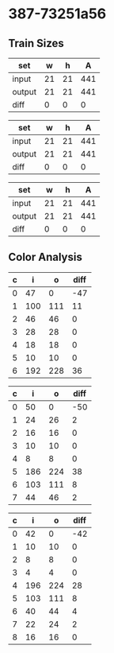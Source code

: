 # 387-73251a56
## Train Sizes

|set|w|h|A|
|---|---|---|---|
|input|21|21|441|
|output|21|21|441|
|diff|0|0|0|


|set|w|h|A|
|---|---|---|---|
|input|21|21|441|
|output|21|21|441|
|diff|0|0|0|


|set|w|h|A|
|---|---|---|---|
|input|21|21|441|
|output|21|21|441|
|diff|0|0|0|


## Color Analysis

|c|i|o|diff|
|---|---|---|---|
|0|47|0|-47|
|1|100|111|11|
|2|46|46|0|
|3|28|28|0|
|4|18|18|0|
|5|10|10|0|
|6|192|228|36|


|c|i|o|diff|
|---|---|---|---|
|0|50|0|-50|
|1|24|26|2|
|2|16|16|0|
|3|10|10|0|
|4|8|8|0|
|5|186|224|38|
|6|103|111|8|
|7|44|46|2|


|c|i|o|diff|
|---|---|---|---|
|0|42|0|-42|
|1|10|10|0|
|2|8|8|0|
|3|4|4|0|
|4|196|224|28|
|5|103|111|8|
|6|40|44|4|
|7|22|24|2|
|8|16|16|0|

